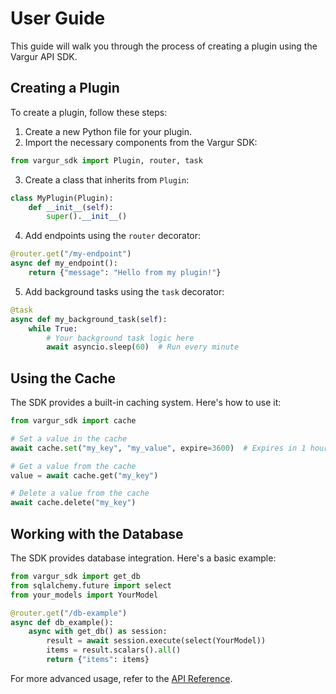 # User Guide

This guide will walk you through the process of creating a plugin using the Vargur API SDK.

## Creating a Plugin

To create a plugin, follow these steps:

1. Create a new Python file for your plugin.
2. Import the necessary components from the Vargur SDK:

```python
from vargur_sdk import Plugin, router, task
```

3. Create a class that inherits from `Plugin`:

```python
class MyPlugin(Plugin):
    def __init__(self):
        super().__init__()
```

4. Add endpoints using the `router` decorator:

```python
@router.get("/my-endpoint")
async def my_endpoint():
    return {"message": "Hello from my plugin!"}
```

5. Add background tasks using the `task` decorator:

```python
@task
async def my_background_task(self):
    while True:
        # Your background task logic here
        await asyncio.sleep(60)  # Run every minute
```

## Using the Cache

The SDK provides a built-in caching system. Here's how to use it:

```python
from vargur_sdk import cache

# Set a value in the cache
await cache.set("my_key", "my_value", expire=3600)  # Expires in 1 hour

# Get a value from the cache
value = await cache.get("my_key")

# Delete a value from the cache
await cache.delete("my_key")
```

## Working with the Database

The SDK provides database integration. Here's a basic example:

```python
from vargur_sdk import get_db
from sqlalchemy.future import select
from your_models import YourModel

@router.get("/db-example")
async def db_example():
    async with get_db() as session:
        result = await session.execute(select(YourModel))
        items = result.scalars().all()
        return {"items": items}
```

For more advanced usage, refer to the [API Reference](api-reference.md).